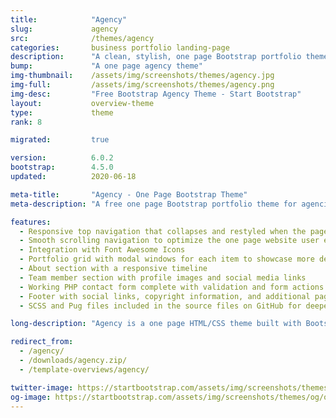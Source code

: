 ```yaml
---
title:            "Agency"
slug:             agency
src:              /themes/agency
categories:       business portfolio landing-page
description:      "A clean, stylish, one page Bootstrap portfolio theme perfect for your agency or small business"
bump:             "A one page agency theme"
img-thumbnail:    /assets/img/screenshots/themes/agency.jpg
img-full:         /assets/img/screenshots/themes/agency.png
img-desc:         "Free Bootstrap Agency Theme - Start Bootstrap"
layout:           overview-theme
type:             theme
rank: 8

migrated:         true

version:          6.0.2
bootstrap:        4.5.0
updated:          2020-06-18

meta-title:       "Agency - One Page Bootstrap Theme"
meta-description: "A free one page Bootstrap portfolio theme for agencies. All Start Bootstrap templates are free to download and open source."

features:
  - Responsive top navigation that collapses and restyled when the page is scrolled
  - Smooth scrolling navigation to optimize the one page website user experience
  - Integration with Font Awesome Icons
  - Portfolio grid with modal windows for each item to showcase more detailed content for each portfolio item
  - About section with a responsive timeline
  - Team member section with profile images and social media links
  - Working PHP contact form complete with validation and form actions - just add your email address to the included PHP file and it's ready to host!
  - Footer with social links, copyright information, and additional page links
  - SCSS and Pug files included in the source files on GitHub for deeper customization and development

long-description: "Agency is a one page HTML/CSS theme built with Bootstrap. This theme is perfect for agencies or small businesses looking to set up a simple landing page for their company. The theme can also be modified and adjusted to fit just about any purpose! Download this free Bootstrap theme now to get started!"

redirect_from:
  - /agency/
  - /downloads/agency.zip/
  - /template-overviews/agency/

twitter-image: https://startbootstrap.com/assets/img/screenshots/themes/twitter/twitter-agency.png
og-image: https://startbootstrap.com/assets/img/screenshots/themes/og/og-agency.png
---
```

